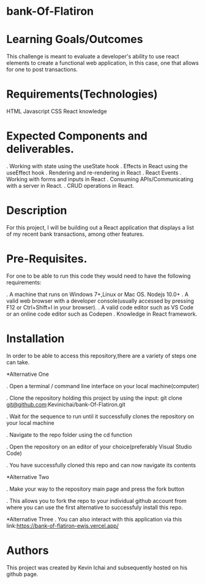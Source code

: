 # bank-Of-Flatiron

# Learning Goals/Outcomes
This challenge is meant to evaluate a developer's ability to use react elements to create a functional web application, in this case, one that allows for one to post transactions.

# Requirements(Technologies)
HTML
Javascript
CSS
React knowledge

# Expected Components and deliverables.

. Working with state using the useState hook
. Effects in React using the useEffect hook
. Rendering and re-rendering in React
. React Events
. Working with forms and inputs in React
. Consuming APIs/Communicating with a server in React.
. CRUD operations in React.

# Description
For this project, I will be building out a React application that displays a list of my recent bank transactions, among other features.

# Pre-Requisites.
For one to be able to run this code they would need to have the following requirements:

. A machine that runs on Windows 7+,Linux or Mac OS.
Nodejs 10.0+
. A valid web browser with a developer console(usually accessed by pressing F12 or Ctrl+Shift+I in your browser).
. A valid code editor such as VS Code or an online code editor such as Codepen
. Knowledge in React framework.

# Installation
In order to be able to access this repository,there are a variety of steps one can take.

*Alternative One

. Open a terminal / command line interface on your local machine(computer)

. Clone the repository holding this project by using the input: git clone git@github.com:Kevinichai/bank-Of-Flatiron.git

. Wait for the sequence to run until it successfully clones the repository on your local machine

. Navigate to the repo folder using the cd function

. Open the repository on an editor of your choice(preferably Visual Studio Code)

. You have successfully cloned this repo and can now navigate its contents

*Alternative Two

. Make your way to the repository main page and press the fork button

. This allows you to fork the repo to your individual github account from where you can use the first alternative to successfuly install this repo.

*Alternative Three
. You can also interact with this application via this link:https://bank-of-flatiron-ewjs.vercel.app/

# Authors
This project was created by Kevin Ichai and subsequently hosted on his github page.
